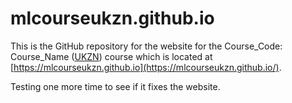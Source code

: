 # mlcourseukzn.github.io

This is the GitHub repository for the website for the Course_Code: Course_Name ([UKZN](https://ukzn.ac.za)) course which is located at [https://mlcourseukzn.github.io](https://mlcourseukzn.github.io/).

Testing one more time to see if it fixes the website.
